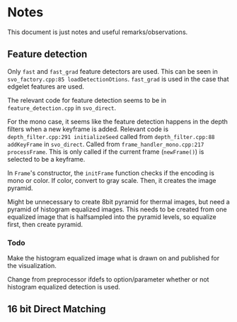 # Notes

This document is just notes and useful remarks/observations. 


## Feature detection

Only `fast` and `fast_grad` feature detectors are used. This can be seen in `svo_factory.cpp:85 loadDetectionOtions`. `fast_grad` is used in the case that edgelet features are used.

The relevant code for feature detection seems to be in `feature_detection.cpp` in `svo_direct`. 

For the mono case, it seems like the feature detection happens in the depth filters when a new keyframe is added. Relevant code is `depth_filter.cpp:291 initializeSeed` called from `depth_filter.cpp:88 addKeyFrame` in `svo_direct`. Called from `frame_handler_mono.cpp:217 processFrame`. This is only called if the current frame (`newFrame()`) is selected to be a keyframe. 

In `Frame`'s constructor, the `initFrame` function checks if the encoding is mono or color. If color, convert to gray scale. Then, it creates the image pyramid.

Might be unnecessary to create 8bit pyramid for thermal images, but need a pyramid of histogram equalized images. This needs to be created from one equalized image that is halfsampled into the pyramid levels, so equalize first, then create pyramid. 


### Todo 

Make the histogram equalized image what is drawn on and published for the visualization.

Change from preprocessor ifdefs to option/parameter whether or not histogram equalized detection is used.


## 16 bit Direct Matching


